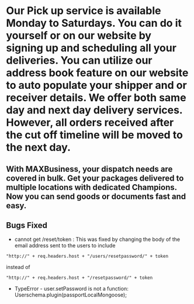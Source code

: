# Our Pick up service is available Monday to Saturdays. You can do it yourself or on our website by signing up and scheduling all your deliveries. You can utilize our address book feature on our website to auto populate your shipper and or receiver details. We offer both same day and next day delivery services. However, all orders received after the cut off timeline will be moved to the next day.

## With MAXBusiness, your dispatch needs are covered in bulk. Get your packages delivered to multiple locations with dedicated Champions. Now you can send goods or documents fast and easy.


## Bugs Fixed
* cannot get /reset/token : This was fixed by changing the body of the email address sent to the users to  include 
 ```nodejs
"http://" + req.headers.host + "/users/resetpassword/" + token
``` 
instead of

```nodejs
"http://" + req.headers.host + "/resetpassword/" + token
```
* TypeError - user.setPassword is not a function:  Userschema.plugin(passportLocalMongoose);